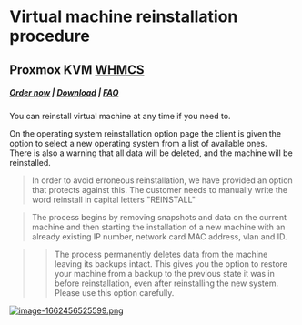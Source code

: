 # Virtual machine reinstallation procedure

## Proxmox KVM **[WHMCS](https://puqcloud.com/link.php?id=77)**

#####  [Order now](https://puqcloud.com/index.php?rp=/store/whmcs-module-proxmox-kvm) | [Download](https://download.puqcloud.com/WHMCS/servers/PUQ_WHMCS-Proxmox-KVM/) | [FAQ](https://faq.puqcloud.com/)

You can reinstall virtual machine at any time if you need to.

On the operating system reinstallation option page the client is given the option to select a new operating system from a list of available ones.  
There is also a warning that all data will be deleted, and the machine will be reinstalled.

>In order to avoid erroneous reinstallation, we have provided an option that protects against this. The customer needs to manually write the word reinstall in capital letters "REINSTALL"

>The process begins by removing snapshots and data on the current machine and then starting the installation of a new machine with an already existing IP number, network card MAC address, vlan and ID.

>>The process permanently deletes data from the machine leaving its backups intact. This gives you the option to restore your machine from a backup to the previous state it was in before reinstallation, even after reinstalling the new system. Please use this option carefully.

[![image-1662456525599.png](https://doc.puq.info/uploads/images/gallery/2022-09/scaled-1680-/image-1662456525599.png)](https://doc.puq.info/uploads/images/gallery/2022-09/image-1662456525599.png)
